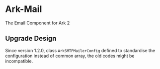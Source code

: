 # Ark-Mail
The Email Component for Ark 2

## Upgrade Design

Since version 1.2.0, class `ArkSMTPMailerConfig` defined to standardise the configuration instead of common array,
the old codes might be incompatible.